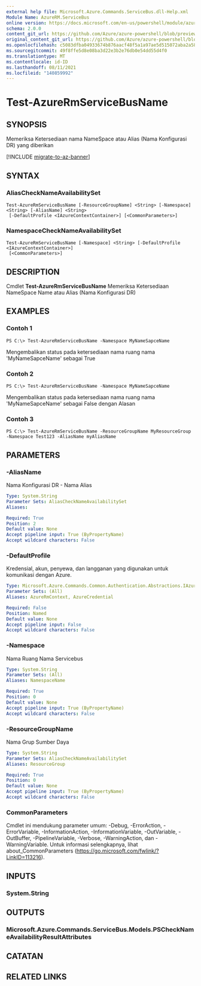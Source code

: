 ```yaml
---
external help file: Microsoft.Azure.Commands.ServiceBus.dll-Help.xml
Module Name: AzureRM.ServiceBus
online version: https://docs.microsoft.com/en-us/powershell/module/azurerm.servicebus/test-azurermservicebusname
schema: 2.0.0
content_git_url: https://github.com/Azure/azure-powershell/blob/preview/src/ResourceManager/ServiceBus/Commands.ServiceBus/help/Test-AzureRmServiceBusName.md
original_content_git_url: https://github.com/Azure/azure-powershell/blob/preview/src/ResourceManager/ServiceBus/Commands.ServiceBus/help/Test-AzureRmServiceBusName.md
ms.openlocfilehash: c5083dfba04933674b876aacf48f5a1a97ae5d515072aba2a5821d4f39a1031b
ms.sourcegitcommit: 49f8ffe5d8e08ba3d22e3b2e76db0e54dd55d4f0
ms.translationtype: MT
ms.contentlocale: id-ID
ms.lasthandoff: 08/11/2021
ms.locfileid: "140859992"
---
```

# Test-AzureRmServiceBusName

## SYNOPSIS
Memeriksa Ketersediaan nama NameSpace atau Alias (Nama Konfigurasi DR) yang diberikan 

[!INCLUDE [migrate-to-az-banner](../../includes/migrate-to-az-banner.md)]

## SYNTAX

### AliasCheckNameAvailabilitySet
```
Test-AzureRmServiceBusName [-ResourceGroupName] <String> [-Namespace] <String> [-AliasName] <String>
 [-DefaultProfile <IAzureContextContainer>] [<CommonParameters>]
```

### NamespaceCheckNameAvailabilitySet
```
Test-AzureRmServiceBusName [-Namespace] <String> [-DefaultProfile <IAzureContextContainer>]
 [<CommonParameters>]
```

## DESCRIPTION
Cmdlet **Test-AzureRmServiceBusName** Memeriksa Ketersediaan NameSpace Name atau Alias (Nama Konfigurasi DR)

## EXAMPLES

### Contoh 1
```
PS C:\> Test-AzureRmServiceBusName -Namespace MyNameSapceName
```

Mengembalikan status pada ketersediaan nama ruang nama 'MyNameSapceName' sebagai True

### Contoh 2
```
PS C:\> Test-AzureRmServiceBusName -Namespace MyNameSapceName
```

Mengembalikan status pada ketersediaan nama ruang nama 'MyNameSapceName' sebagai False dengan Alasan

### Contoh 3
```
PS C:\> Test-AzureRmServiceBusName -ResourceGroupName MyResourceGroup -Namespace Test123 -AliasName myAliasName
```

## PARAMETERS

### -AliasName
Nama Konfigurasi DR - Nama Alias

```yaml
Type: System.String
Parameter Sets: AliasCheckNameAvailabilitySet
Aliases:

Required: True
Position: 2
Default value: None
Accept pipeline input: True (ByPropertyName)
Accept wildcard characters: False
```

### -DefaultProfile
Kredensial, akun, penyewa, dan langganan yang digunakan untuk komunikasi dengan Azure.

```yaml
Type: Microsoft.Azure.Commands.Common.Authentication.Abstractions.IAzureContextContainer
Parameter Sets: (All)
Aliases: AzureRmContext, AzureCredential

Required: False
Position: Named
Default value: None
Accept pipeline input: False
Accept wildcard characters: False
```

### -Namespace
Nama Ruang Nama Servicebus

```yaml
Type: System.String
Parameter Sets: (All)
Aliases: NamespaceName

Required: True
Position: 0
Default value: None
Accept pipeline input: True (ByPropertyName)
Accept wildcard characters: False
```

### -ResourceGroupName
Nama Grup Sumber Daya

```yaml
Type: System.String
Parameter Sets: AliasCheckNameAvailabilitySet
Aliases: ResourceGroup

Required: True
Position: 0
Default value: None
Accept pipeline input: True (ByPropertyName)
Accept wildcard characters: False
```

### CommonParameters
Cmdlet ini mendukung parameter umum: -Debug, -ErrorAction, -ErrorVariable, -InformationAction, -InformationVariable, -OutVariable, -OutBuffer, -PipelineVariable, -Verbose, -WarningAction, dan -WarningVariable. Untuk informasi selengkapnya, lihat about_CommonParameters (https://go.microsoft.com/fwlink/?LinkID=113216).

## INPUTS

### System.String

## OUTPUTS

### Microsoft.Azure.Commands.ServiceBus.Models.PSCheckNameAvailabilityResultAttributes

## CATATAN

## RELATED LINKS
